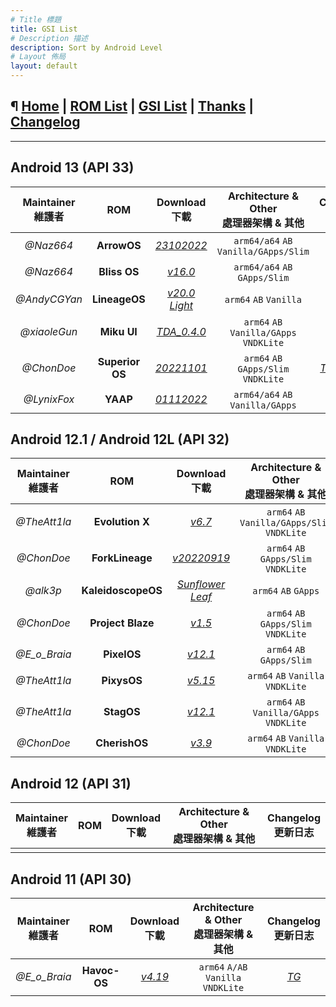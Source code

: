 ```yaml
---
# Title 標題
title: GSI List
# Description 描述
description: Sort by Android Level
# Layout 佈局
layout: default
---
```


¶ [Home](../) | [ROM List](./all-roms.md) | [GSI List](./dl-aoslevel.md) | [Thanks](./thanks.md) | [Changelog](./changelog.md)
---

---

Android 13 (API 33)
---

| Maintainer<br>維護者 |       ROM       |                       Download<br>下載                       | Architecture & Other<br>處理器架構 & 其他 |                    Changelog<br>更新日志                     |
| :------------------: | :-------------: | :----------------------------------------------------------: | :---------------------------------------: | :----------------------------------------------------------: |
|      *@Naz664*       |   **ArrowOS**   | [*23102022*](https://sourceforge.net/projects/gsi-projects/files/A13/ArrowOS/23102022/) |   `arm64/a64` `AB` `Vanilla/GApps/Slim`   |               [*TG*](https://t.me/naz_dev/144)               |
|      *@Naz664*       |  **Bliss OS**   | [*v16.0*](https://sourceforge.net/projects/gsi-projects/files/A13/BlissOS/v16.0/30102022/) |       `arm64/a64` `AB` `GApps/Slim`       |               [*TG*](https://t.me/naz_dev/154)               |
|     *@AndyCGYan*     |  **LineageOS**  | [*v20.0 Light*](https://sourceforge.net/projects/andyyan-gsi/files/lineage-20-light/) |          `arm64` `AB` `Vanilla`           |             [*TG*](https://t.me/treblegsis/1664)             |
|     *@xiaoleGun*     |   **Miku UI**   | [*TDA_0.4.0*](https://github.com/xiaoleGun/treble_build_miku/releases/tag/TDA_0.4.0) |  `arm64` `AB` `Vanilla/GApps` `VNDKLite`  | [*GitHub*](https://github.com/xiaoleGun/treble_build_miku/releases/tag/TDA_0.4.0) |
|      *@ChonDoe*      | **Superior OS** | [*20221101*](https://github.com/ChonDoit/treble_superior_patches/releases/tag/A13-v20221101) |   `arm64` `AB` `GApps/Slim` `VNDKLite`    | [*TG*](https://t.me/elranchodecornelio/189); [*GitHub*](https://github.com/ChonDoit/treble_superior_patches/releases/tag/A13-v20221016) |
|     *@LynixFox*      |    **YAAP**     | [*01112022*](https://sourceforge.net/projects/lynixgsiprojects/files/A13/YAAP/01112022/) |     `arm64/a64` `AB` `Vanilla/GApps`      |           [*TG*](https://t.me/lynixgsiupdates/23)            |

Android 12.1 / Android 12L (API 32)
---

| Maintainer<br>維護者 |        ROM         |                       Download<br>下載                       |  Architecture & Other<br>處理器架構 & 其他   |                    Changelog<br>更新日志                     |
| :------------------: | :----------------: | :----------------------------------------------------------: | :------------------------------------------: | :----------------------------------------------------------: |
|     *@TheAtt1la*     |  **Evolution X**   | [*v6.7*](https://sourceforge.net/projects/thegsis/files/Evolution-X/) | `arm64` `AB` `Vanilla/GApps/Slim` `VNDKLite` |             [*TG*](https://t.me/treblegsis/1660)             |
|      *@ChonDoe*      |  **ForkLineage**   | [*v20220919*](https://github.com/ChonDoit/treble_flos_patches/releases/tag/A12L) |     `arm64` `AB` `GApps/Slim` `VNDKLite`     | [*GitHub*](https://github.com/ChonDoit/treble_flos_patches/releases/tag/A12L) |
|       *@alk3p*       | **KaleidoscopeOS** | [*Sunflower Leaf*](https://kaleidoscope.ink/download.html?device=meowmobile/treble) |             `arm64` `AB` `GApps`             | [*Official*](https://kaleidoscope.ink/download.html?device=meowmobile/treble) |
|      *@ChonDoe*      | **Project Blaze**  | [*v1.5*](https://github.com/ChonDoit/treble_blaze_patches/releases/tag/A12L) |     `arm64` `AB` `GApps/Slim` `VNDKLite`     | [*GitHub*](https://github.com/ChonDoit/treble_blaze_patches/releases/tag/A12L) |
|     *@E_o_Braia*     |    **PixelOS**     | [*v12.1*](https://sourceforge.net/projects/braiagsi/files/PixelOS_12/) |          `arm64` `AB` `GApps/Slim`           |             [*TG*](https://t.me/treblegsis/1668)             |
|     *@TheAtt1la*     |    **PixysOS**     | [*v5.15*](https://sourceforge.net/projects/thegsis/files/PixysOS/) |      `arm64` `AB` `Vanilla` `VNDKLite`       |          [*TG*](https://t.me/android12begonia/1410)          |
|     *@TheAtt1la*     |     **StagOS**     | [*v12.1*](https://sourceforge.net/projects/thegsis/files/StagOS/) |   `arm64` `AB` `Vanilla/GApps` `VNDKLite`    |             [*TG*](https://t.me/treblegsis/1662)             |
|     *@ChonDoe*     |     **CherishOS**     | [*v3.9*](https://drive.google.com/uc?id=1y6IZLJPIoHMT0PWZFqhcC7Cf6g9-IFsZ&export=download) |   `arm64` `AB` `Vanilla` `VNDKLite`    |             [*TG*](https://t.me/android12begonia/1246)             |

Android 12 (API 31)
---

| Maintainer<br>維護者 | ROM  | Download<br>下載 | Architecture & Other<br>處理器架構 & 其他 | Changelog<br>更新日志 |
| :------------------: | :--: | :--------------: | :---------------------------------------: | :-------------------: |
|                      |      |                  |                                           |                       |

Android 11 (API 30)
---

| Maintainer<br>維護者 |     ROM      |                       Download<br>下載                       | Architecture & Other<br>處理器架構 & 其他 |         Changelog<br>更新日志         |
| :------------------: | :----------: | :----------------------------------------------------------: | :---------------------------------------: | :-----------------------------------: |
|     *@E_o_Braia*     | **Havoc-OS** | [*v4.19*](https://sourceforge.net/projects/braiagsi/files/HavocOS/4.19/) |    `arm64` `A/AB` `Vanilla` `VNDKLite`    | [*TG*](https://tx.me/treblegsis/1678) |
